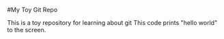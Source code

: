#My Toy Git Repo

This is a toy repository for learning about git
This code prints "hello world" to the screen. 
